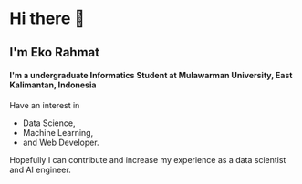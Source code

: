 <h1> Hi there 👋</h1>
<h2> I'm Eko Rahmat </h2>

<h4> I'm a undergraduate Informatics Student at Mulawarman University, East Kalimantan, Indonesia </h4>
<p> Have an interest in <ul> <li>Data Science,</li><li> Machine Learning,</li><li> and Web Developer.</li></ul> Hopefully I can contribute and increase my experience as a data scientist and AI engineer. </p>

